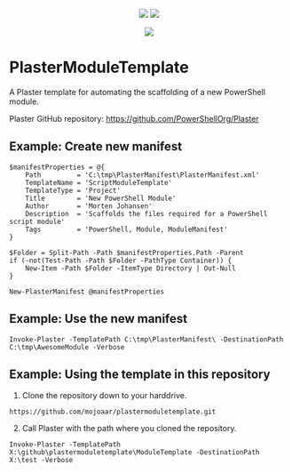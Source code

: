 <p align="center">
<a href="https://github.com/mojoaar/plastermoduletemplate"><img src="https://img.shields.io/github/last-commit/mojoaar/plastermoduletemplate"></a>
<a href="https://github.com/mojoaar/plastermoduletemplate"><img src="https://img.shields.io/github/contributors/mojoaar/plastermoduletemplate"></a>
</p>
<p align="center">
<a href="https://twitter.com/mojoaar"><img src="https://img.shields.io/twitter/follow/mojoaar?style=social"></a>
</p>

# PlasterModuleTemplate

A Plaster template for automating the scaffolding of a new PowerShell module.

Plaster GitHub repository: https://github.com/PowerShellOrg/Plaster

## Example: Create new manifest

```
$manifestProperties = @{
    Path         = 'C:\tmp\PlasterManifest\PlasterManifest.xml'
    TemplateName = 'ScriptModuleTemplate'
    TemplateType = 'Project'
    Title        = 'New PowerShell Module'
    Author       = 'Morten Johansen'
    Description  = 'Scaffolds the files required for a PowerShell script module'
    Tags         = 'PowerShell, Module, ModuleManifest'
}

$Folder = Split-Path -Path $manifestProperties.Path -Parent
if (-not(Test-Path -Path $Folder -PathType Container)) {
    New-Item -Path $Folder -ItemType Directory | Out-Null
}

New-PlasterManifest @manifestProperties
```

## Example: Use the new manifest

```
Invoke-Plaster -TemplatePath C:\tmp\PlasterManifest\ -DestinationPath C:\tmp\AwesomeModule -Verbose
```

## Example: Using the template in this repository
1. Clone the repository down to your harddrive.
```
https://github.com/mojoaar/plastermoduletemplate.git
```
2. Call Plaster with the path where you cloned the repository.
```
Invoke-Plaster -TemplatePath X:\github\plastermoduletemplate\ModuleTemplate -DestinationPath X:\test -Verbose
```